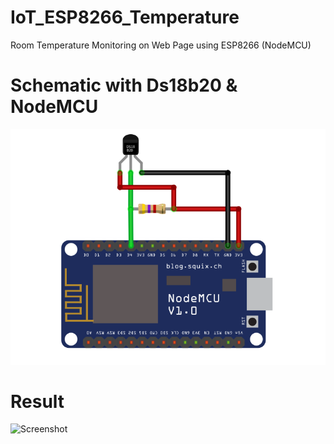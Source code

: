 # IoT_ESP8266_Temperature
Room Temperature Monitoring on Web Page using ESP8266 (NodeMCU)
# Schematic with Ds18b20 & NodeMCU
![Screenshot](Schematic.png)
# Result
![Screenshot](IoT-Temp-Web.png)

